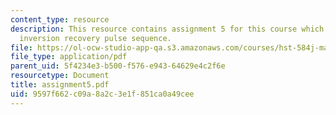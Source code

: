 ```yaml
---
content_type: resource
description: This resource contains assignment 5 for this course which discusses about
  inversion recovery pulse sequence.
file: https://ol-ocw-studio-app-qa.s3.amazonaws.com/courses/hst-584j-magnetic-resonance-analytic-biochemical-and-imaging-techniques-spring-2006/9597f662c09a8a2c3e1f851ca0a49cee_assignment5.pdf
file_type: application/pdf
parent_uid: 5f4234e3-b500-f576-e943-64629e4c2f6e
resourcetype: Document
title: assignment5.pdf
uid: 9597f662-c09a-8a2c-3e1f-851ca0a49cee
---
```

